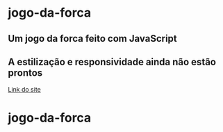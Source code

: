 # jogo-da-forca
## Um jogo da forca feito com JavaScript
## A estilização e responsividade ainda não estão prontos
[Link do site](https://leofardo.github.io/jogo-da-forca/)
# jogo-da-forca
